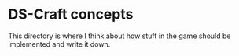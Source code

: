 
# DS-Craft concepts

This directory is where I think about how stuff in the game should be implemented
and write it down.
